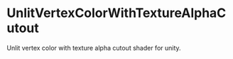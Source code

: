 # UnlitVertexColorWithTextureAlphaCutout
Unlit vertex color with texture alpha cutout shader for unity.
